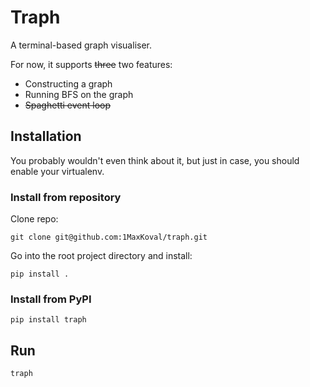 # Traph

A terminal-based graph visualiser.

For now, it supports ~~three~~ two features:
* Constructing a graph
* Running BFS on the graph
* ~~Spaghetti event loop~~

## Installation

You probably wouldn't even think about it, but just in case, you should enable your virtualenv.

### Install from repository

Clone repo:

`git clone git@github.com:1MaxKoval/traph.git`

Go into the root project directory and install:

`pip install .`

### Install from PyPI

`pip install traph`

## Run

`traph`